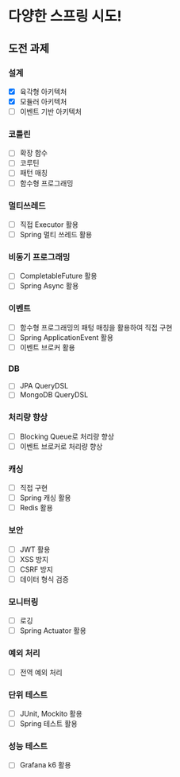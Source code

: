 # 다양한 스프링 시도!
## 도전 과제 
### 설계 
- [x] 육각형 아키텍처
- [x] 모듈러 아키텍처
- [ ] 이벤트 기반 아키텍처

### 코틀린 
- [ ] 확장 함수 
- [ ] 코루틴 
- [ ] 패턴 매칭 
- [ ] 함수형 프로그래밍 

### 멀티쓰레드 
- [ ] 직접 Executor 활용 
- [ ] Spring 멀티 쓰레드 활용 

### 비동기 프로그래밍 
- [ ] CompletableFuture 활용 
- [ ] Spring Async 활용 

### 이벤트 
- [ ] 함수형 프로그래밍의 패텅 매칭을 활용하여 직접 구현 
- [ ] Spring ApplicationEvent 활용 
- [ ] 이벤트 브로커 활용

### DB 
- [ ] JPA QueryDSL
- [ ] MongoDB QueryDSL

### 처리량 향상 
- [ ] Blocking Queue로 처리량 향상
- [ ] 이벤트 브로커로 처리량 향상

### 캐싱 
- [ ] 직접 구현 
- [ ] Spring 캐싱 활용 
- [ ] Redis 활용 

### 보안 
- [ ] JWT 활용 
- [ ] XSS 방지 
- [ ] CSRF 방지 
- [ ] 데이터 형식 검증 

### 모니터링 
- [ ] 로깅 
- [ ] Spring Actuator 활용 

### 예외 처리 
- [ ] 전역 예외 처리 

### 단위 테스트 
- [ ] JUnit, Mockito 활용
- [ ] Spring 테스트 활용 

### 성능 테스트 
- [ ] Grafana k6 활용 